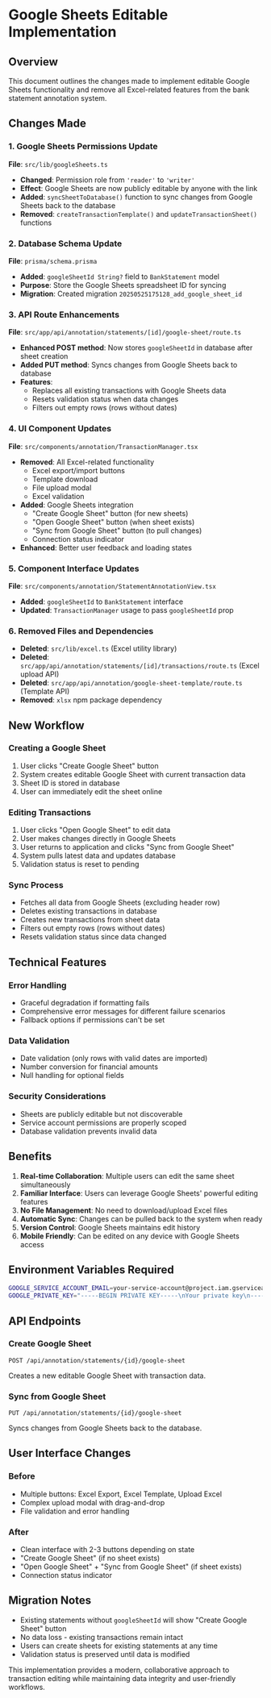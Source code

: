 # Google Sheets Editable Implementation

## Overview
This document outlines the changes made to implement editable Google Sheets functionality and remove all Excel-related features from the bank statement annotation system.

## Changes Made

### 1. Google Sheets Permissions Update
**File**: `src/lib/googleSheets.ts`
- **Changed**: Permission role from `'reader'` to `'writer'`
- **Effect**: Google Sheets are now publicly editable by anyone with the link
- **Added**: `syncSheetToDatabase()` function to sync changes from Google Sheets back to the database
- **Removed**: `createTransactionTemplate()` and `updateTransactionSheet()` functions

### 2. Database Schema Update
**File**: `prisma/schema.prisma`
- **Added**: `googleSheetId String?` field to `BankStatement` model
- **Purpose**: Store the Google Sheets spreadsheet ID for syncing
- **Migration**: Created migration `20250525175128_add_google_sheet_id`

### 3. API Route Enhancements
**File**: `src/app/api/annotation/statements/[id]/google-sheet/route.ts`
- **Enhanced POST method**: Now stores `googleSheetId` in database after sheet creation
- **Added PUT method**: Syncs changes from Google Sheets back to database
- **Features**:
  - Replaces all existing transactions with Google Sheets data
  - Resets validation status when data changes
  - Filters out empty rows (rows without dates)

### 4. UI Component Updates
**File**: `src/components/annotation/TransactionManager.tsx`
- **Removed**: All Excel-related functionality
  - Excel export/import buttons
  - Template download
  - File upload modal
  - Excel validation
- **Added**: Google Sheets integration
  - "Create Google Sheet" button (for new sheets)
  - "Open Google Sheet" button (when sheet exists)
  - "Sync from Google Sheet" button (to pull changes)
  - Connection status indicator
- **Enhanced**: Better user feedback and loading states

### 5. Component Interface Updates
**File**: `src/components/annotation/StatementAnnotationView.tsx`
- **Added**: `googleSheetId` to `BankStatement` interface
- **Updated**: `TransactionManager` usage to pass `googleSheetId` prop

### 6. Removed Files and Dependencies
- **Deleted**: `src/lib/excel.ts` (Excel utility library)
- **Deleted**: `src/app/api/annotation/statements/[id]/transactions/route.ts` (Excel upload API)
- **Deleted**: `src/app/api/annotation/google-sheet-template/route.ts` (Template API)
- **Removed**: `xlsx` npm package dependency

## New Workflow

### Creating a Google Sheet
1. User clicks "Create Google Sheet" button
2. System creates editable Google Sheet with current transaction data
3. Sheet ID is stored in database
4. User can immediately edit the sheet online

### Editing Transactions
1. User clicks "Open Google Sheet" to edit data
2. User makes changes directly in Google Sheets
3. User returns to application and clicks "Sync from Google Sheet"
4. System pulls latest data and updates database
5. Validation status is reset to pending

### Sync Process
- Fetches all data from Google Sheets (excluding header row)
- Deletes existing transactions in database
- Creates new transactions from sheet data
- Filters out empty rows (rows without dates)
- Resets validation status since data changed

## Technical Features

### Error Handling
- Graceful degradation if formatting fails
- Comprehensive error messages for different failure scenarios
- Fallback options if permissions can't be set

### Data Validation
- Date validation (only rows with valid dates are imported)
- Number conversion for financial amounts
- Null handling for optional fields

### Security Considerations
- Sheets are publicly editable but not discoverable
- Service account permissions are properly scoped
- Database validation prevents invalid data

## Benefits

1. **Real-time Collaboration**: Multiple users can edit the same sheet simultaneously
2. **Familiar Interface**: Users can leverage Google Sheets' powerful editing features
3. **No File Management**: No need to download/upload Excel files
4. **Automatic Sync**: Changes can be pulled back to the system when ready
5. **Version Control**: Google Sheets maintains edit history
6. **Mobile Friendly**: Can be edited on any device with Google Sheets access

## Environment Variables Required

```bash
GOOGLE_SERVICE_ACCOUNT_EMAIL=your-service-account@project.iam.gserviceaccount.com
GOOGLE_PRIVATE_KEY="-----BEGIN PRIVATE KEY-----\nYour private key\n-----END PRIVATE KEY-----"
```

## API Endpoints

### Create Google Sheet
```
POST /api/annotation/statements/{id}/google-sheet
```
Creates a new editable Google Sheet with transaction data.

### Sync from Google Sheet
```
PUT /api/annotation/statements/{id}/google-sheet
```
Syncs changes from Google Sheets back to the database.

## User Interface Changes

### Before
- Multiple buttons: Excel Export, Excel Template, Upload Excel
- Complex upload modal with drag-and-drop
- File validation and error handling

### After
- Clean interface with 2-3 buttons depending on state
- "Create Google Sheet" (if no sheet exists)
- "Open Google Sheet" + "Sync from Google Sheet" (if sheet exists)
- Connection status indicator

## Migration Notes

- Existing statements without `googleSheetId` will show "Create Google Sheet" button
- No data loss - existing transactions remain intact
- Users can create sheets for existing statements at any time
- Validation status is preserved until data is modified

This implementation provides a modern, collaborative approach to transaction editing while maintaining data integrity and user-friendly workflows. 